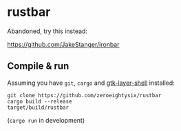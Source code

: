 # rustbar

Abandoned, try this instead:

https://github.com/JakeStanger/ironbar

## Compile & run

Assuming you have `git`, `cargo` and [gtk-layer-shell](https://github.com/wmww/gtk-layer-shell) installed:
```
git clone https://github.com/zeroeightysix/rustbar
cargo build --release
target/build/rustbar
```
(`cargo run` in development)
